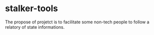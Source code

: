 # stalker-tools

The propose of projetct is to facilitate some non-tech people to follow a relatory of state informations.
